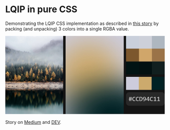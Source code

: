 # LQIP in pure CSS

Demonstrating the LQIP CSS implementation as described in [this story](https://medium.com/@frzi/lqip-css-73dc6dda2529) by packing (and unpacking) 3 colors into a single RGBA value.

![Preview of an LQIP](preview.jpg)

Story on [Medium](https://medium.com) and [DEV](https://dev.to).